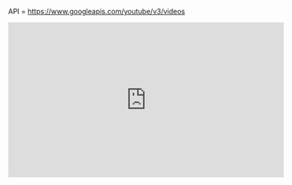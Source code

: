 API = https://www.googleapis.com/youtube/v3/videos

<iframe width="560" height="315" src="https://youtu.be/tWqCgENnb80" frameborder="0" allowfullscreen></iframe>

